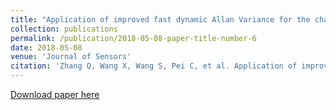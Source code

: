 ```yaml
---
title: "Application of improved fast dynamic Allan Variance for the characterization of MEMS gyroscope on UAV"
collection: publications
permalink: /publication/2018-05-08-paper-title-number-6
date: 2018-05-08
venue: 'Journal of Sensors'
citation: 'Zhang Q, Wang X, Wang S, Pei C, et al. Application of improved fast dynamic Allan Variance for the characterization of MEMS gyroscope on UAV[J]. Journal of Sensors, 2018, 2018.'
---
```

[Download paper here](http://ChaoyingPei.github.io/files/Allan.pdf)
